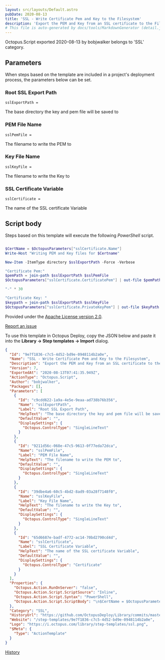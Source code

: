 ```yaml
---
layout: src/layouts/Default.astro
pubDate: 2020-08-13
title: 'SSL - Write Certificate Pem and Key to the Filesystem'
description: 'Export the PEM and Key from an SSL certificate to the File System. This is useful in Linux for securing websites or Docker containers'
# This file is auto-generated by docs/tools/MarkdownGenerator (detail.js)
---
```


Octopus.Script exported 2020-08-13 by bobjwalker belongs to 'SSL' category.

## Parameters

When steps based on the template are included in a project's deployment process, the parameters below can be set.


<div class="param">

### Root SSL Export Path

`sslExportPath = `

The base directory the key and pem file will be saved to

</div>
        
<div class="param">

### PEM File Name

`sslPemFile = `

The filename to write the PEM to

</div>
        
<div class="param">

### Key File Name

`sslKeyFile = `

The filename to write the Key to

</div>
        
<div class="param">

### SSL Certificate Variable

`sslCertificate = `

The name of the SSL certificate Variable

</div>
        

## Script body

Steps based on this template will execute the following *PowerShell* script.

```PowerShell

$CertName = $OctopusParameters["sslCertificate.Name"] 
Write-Host "Writing PEM and Key files for $Certname"

New-Item -ItemType directory $sslExportPath -Force -Verbose

"Certificate Pem:"
$pemPath = join-path $sslExportPath $sslPemFile
$OctopusParameters["sslCertificate.CertificatePem"] | out-file $pemPath -Force -Verbose

"-" * 30

"Certificate Key: "
$keypath = join-path $sslExportPath $sslKeyFile
$OctopusParameters["sslCertificate.PrivateKeyPem"] | out-file $keyPath -Force -Verbose

```

Provided under the [Apache License version 2.0](https://github.com/OctopusDeploy/Library/blob/master/LICENSE.txt).

[Report an issue](https://github.com/OctopusDeploy/Library/issues/new?assignees=&labels=&projects=&template=bug-report.yml&title=Issue%20with%20SSL%20-%20Write%20Certificate%20Pem%20and%20Key%20to%20the%20Filesystem&step-template=SSL%20-%20Write%20Certificate%20Pem%20and%20Key%20to%20the%20Filesystem)

<div class="get-json">

To use this template in Octopus Deploy, copy the JSON below and paste it into the **Library → Step templates → Import** dialog.

```json
{
  "Id": "9e7f1836-c7c5-4d52-bd9e-0948114b2a0e",
  "Name": "SSL - Write Certificate Pem and Key to the Filesystem",
  "Description": "Export the PEM and Key from an SSL certificate to the File System. This is useful in Linux for securing websites or Docker containers",
  "Version": 7,
  "ExportedAt": "2020-08-13T07:41:35.949Z",
  "ActionType": "Octopus.Script",
  "Author": "bobjwalker",
  "Packages": [],
  "Parameters": [
    {
      "Id": "c9cdd622-1a9a-4e5e-9eaa-ad738b76b356",
      "Name": "sslExportPath",
      "Label": "Root SSL Export Path",
      "HelpText": "The base directory the key and pem file will be saved to",
      "DefaultValue": "",
      "DisplaySettings": {
        "Octopus.ControlType": "SingleLineText"
      }
    },
    {
      "Id": "9211d56c-068e-47c5-9613-0f77eda72dca",
      "Name": "sslPemFile",
      "Label": "PEM File Name",
      "HelpText": "The filename to write the PEM to",
      "DefaultValue": "",
      "DisplaySettings": {
        "Octopus.ControlType": "SingleLineText"
      }
    },
    {
      "Id": "39dbe4a6-60c5-4bd2-8ad9-03a28f7148f0",
      "Name": "sslKeyFile",
      "Label": "Key File Name",
      "HelpText": "The filename to write the Key to",
      "DefaultValue": "",
      "DisplaySettings": {
        "Octopus.ControlType": "SingleLineText"
      }
    },
    {
      "Id": "65d6687e-badf-4772-ac14-70bd2790cd4d",
      "Name": "sslCertificate",
      "Label": "SSL Certificate Variable",
      "HelpText": "The name of the SSL certificate Variable",
      "DefaultValue": "",
      "DisplaySettings": {
        "Octopus.ControlType": "Certificate"
      }
    }
  ],
  "Properties": {
    "Octopus.Action.RunOnServer": "false",
    "Octopus.Action.Script.ScriptSource": "Inline",
    "Octopus.Action.Script.Syntax": "PowerShell",
    "Octopus.Action.Script.ScriptBody": "\n$CertName = $OctopusParameters[\"sslCertificate.Name\"] \nWrite-Host \"Writing PEM and Key files for $Certname\"\n\nNew-Item -ItemType directory $sslExportPath -Force -Verbose\n\n\"Certificate Pem:\"\n$pemPath = join-path $sslExportPath $sslPemFile\n$OctopusParameters[\"sslCertificate.CertificatePem\"] | out-file $pemPath -Force -Verbose\n\n\"-\" * 30\n\n\"Certificate Key: \"\n$keypath = join-path $sslExportPath $sslKeyFile\n$OctopusParameters[\"sslCertificate.PrivateKeyPem\"] | out-file $keyPath -Force -Verbose\n"
  },
  "Category": "SSL",
  "HistoryUrl": "https://github.com/OctopusDeploy/Library/commits/master/step-templates//opt/buildagent/work/75443764cd38076d/step-templates/ssl-write-certificate-pem-and-key.json",
  "Website": "/step-templates/9e7f1836-c7c5-4d52-bd9e-0948114b2a0e",
  "Logo": "https://i.octopus.com/library/step-templates/ssl.png",
  "$Meta": {
    "Type": "ActionTemplate"
  }
}
```

[History](https://github.com/OctopusDeploy/Library/commits/master/step-templates/https://github.com/OctopusDeploy/Library/commits/master/step-templates//opt/buildagent/work/75443764cd38076d/step-templates/ssl-write-certificate-pem-and-key.json)

</div>
